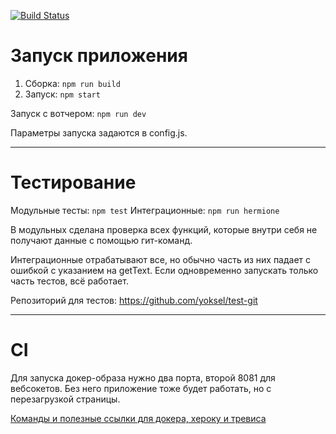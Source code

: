 [![Build Status](https://travis-ci.org/yoksel/task-4-node.svg?branch=master)](https://travis-ci.org/yoksel/task-4-node)

# Запуск приложения

1. Сборка: `npm run build`
2. Запуск: `npm start`

Запуск с вотчером: `npm run dev`

Параметры запуска задаются в config.js.

---

# Тестирование

Модульные тесты: `npm test`
Интеграционные: `npm run hermione`

В модульных сделана проверка всех функций, которые внутри себя не получают данные с помощью гит-команд.

Интеграционные отрабатывают все, но обычно часть из них падает с ошибкой с указанием на getText. Если одновременно запускать только часть тестов, всё работает.

Репозиторий для тестов: https://github.com/yoksel/test-git

---

# CI

Для запуска докер-образа нужно два порта, второй 8081 для вебсокетов. Без него приложение тоже будет работать, но с перезагрузкой страницы.

[Команды и полезные ссылки для докера, хероку и тревиса](https://github.com/yoksel/task-4-node/blob/master/docker-heroku-travis.md)
